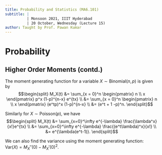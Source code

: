 ```yaml
---
title: Probability and Statistics (MA6.101)
subtitle: |
          | Monsoon 2021, IIIT Hyderabad
          | 20 October, Wednesday (Lecture 15)
author: Taught by Prof. Pawan Kumar
---
```


# Probability
## Higher Order Moments (contd.)
The moment generating function for a variable $X \sim \text{Binomial}(n,p)$ is given by
$$\begin{split}
M_X(t) &= \sum_{x = 0}^n \begin{pmatrix} n \\ x \end{pmatrix} p^x (1-p)^{n-x} e^{tx} \\
&= \sum_{x = 0}^n \begin{pmatrix} n \\ x \end{pmatrix} (e^tp)^x (1-p)^{n-x} \\
&= (e^t + 1 -p)^n. \end{split}$$

Similarly for $X \sim \text{Poisson}(p)$, we have
$$\begin{split}
M_X(t) &= \sum_{x=0}^\infty e^{-\lambda} \frac{\lambda^x}{x!}e^{tx} \\
&= \sum_{x=0}^\infty e^{-\lambda} \frac{(e^t\lambda)^x}{x!} \\
&= e^{\lambda(e^t-1)}. \end{split}$$

We can also find the variance using the moment generating function: $\text{Var}(X) = M_X''(0) - M_X'(0)^2$.

